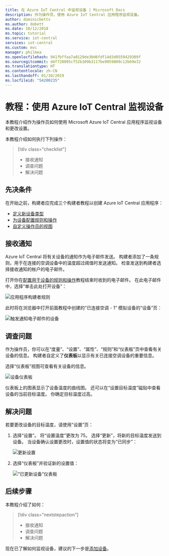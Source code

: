 ```yaml
---
title: 在 Azure IoT Central 中监视设备 | Microsoft Docs
description: 作为操作员，使用 Azure IoT Central 应用程序监视设备。
author: dominicbetts
ms.author: dobett
ms.date: 10/12/2018
ms.topic: tutorial
ms.service: iot-central
services: iot-central
ms.custom: mvc
manager: philmea
ms.openlocfilehash: 941fbffaa7a0129de30d6fdf14d3d0559429309f
ms.sourcegitcommit: d4f728095cf52b109b3117be9059809c12b69e32
ms.translationtype: HT
ms.contentlocale: zh-CN
ms.lasthandoff: 01/10/2019
ms.locfileid: "54200235"
---
```

# <a name="tutorial-use-azure-iot-central-to-monitor-your-devices"></a>教程：使用 Azure IoT Central 监视设备

本教程介绍作为操作员如何使用 Microsoft Azure IoT Central 应用程序监视设备和更改设置。

本教程介绍如何执行下列操作：

> [!div class="checklist"]
> * 接收通知
> * 调查问题
> * 解决问题

## <a name="prerequisites"></a>先决条件

在开始之前，构建者应完成三个构建者教程以创建 Azure IoT Central 应用程序：

* [定义新设备类型](tutorial-define-device-type.md)
* [为设备配置规则和操作](tutorial-configure-rules.md)
* [自定义操作员的视图](tutorial-customize-operator.md)

## <a name="receive-a-notification"></a>接收通知

Azure IoT Central 将有关设备的通知作为电子邮件发送。 构建者添加了一条规则，用于在连接的空调设备中的温度超过阈值时发送通知。 检查发送到构建者选择接收通知的帐户的电子邮件。

打开你在[配置用于设备的规则和操作](tutorial-configure-rules.md)教程结束时收到的电子邮件。 在此电子邮件中，选择“单击此处打开设备”：

![应用程序构建者规则](media/tutorial-monitor-devices/email.png)

此时将在浏览器中打开前面教程中创建的“已连接空调 - 1” 模拟设备的“设备”页：

![触发通知电子邮件的设备](media/tutorial-monitor-devices/sourcedevice.png)

## <a name="investigate-an-issue"></a>调查问题

作为操作员，你可以在“度量”、“设置”、“属性”、“规则”和“仪表板”页中查看有关设备的信息。 构建者自定义了**仪表板**以显示有关已连接空调设备的重要信息。

选择“仪表板”视图可查看有关设备的信息。

![设备仪表板](media/tutorial-monitor-devices/initial_screen.png)

仪表板上的图表显示了设备温度的曲线图。 还可以在“设置目标温度”磁贴中查看设备的当前目标温度。 你确定目标温度过高。

## <a name="remediate-an-issue"></a>解决问题

若要更改设备的目标温度，请使用“设置”页：

1. 选择“设置”。 将“设置温度”更改为 75。 选择“更新”，将新的目标温度发送到设备。 当设备确认设置更改时，设置值的状态将变为“已同步”：

    ![更新设置](media/tutorial-monitor-devices/change_settings.png)

2. 选择“仪表板”并验证新的设置值：

    ![“已更新设备”仪表板](media/tutorial-monitor-devices/new_settings.png)

## <a name="next-steps"></a>后续步骤

本教程介绍了如何：

> [!div class="nextstepaction"]
> * 接收通知
> * 调查问题
> * 解决问题

现在已了解如何监视设备，建议的下一步是[添加设备](tutorial-add-device.md)。